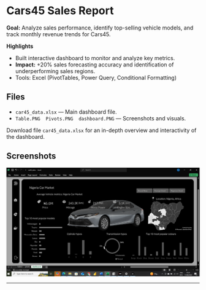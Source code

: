 # Cars45 Sales Report

**Goal:** Analyze sales performance, identify top-selling vehicle models, and track monthly revenue trends for Cars45.

**Highlights**
- Built interactive dashboard to monitor and analyze key metrics.
- **Impact:** +20% sales forecasting accuracy and identification of underperforming sales regions.
- Tools: Excel (PivotTables, Power Query, Conditional Formatting)

## Files
- `car45_data.xlsx` — Main dashboard file.
- `Table.PNG  Pivots.PNG  dashboard.PNG` — Screenshots and visuals.

Download file `car45_data.xlsx` for an in-depth overview and interactivity of the dashboard.
## Screenshots
![Dashboard Overview](dashboard.PNG)

---
